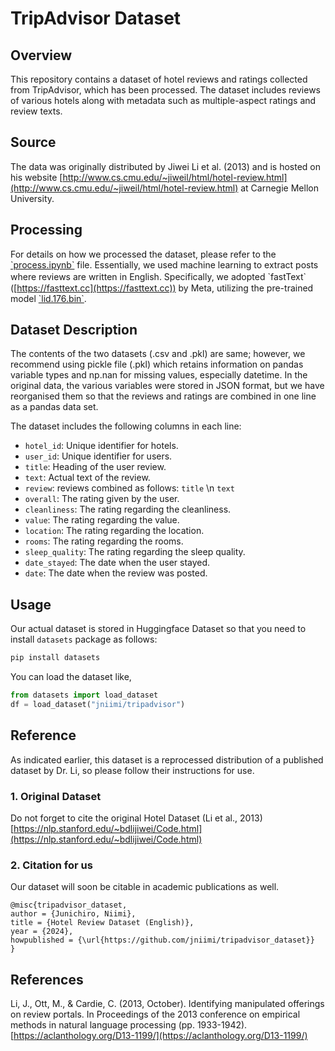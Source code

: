 # TripAdvisor Dataset

## Overview
This repository contains a dataset of hotel reviews and ratings collected from TripAdvisor, which has been processed. The dataset includes reviews of various hotels along with metadata such as multiple-aspect ratings and review texts.

## Source
The data was originally distributed by Jiwei Li et al. (2013) and is hosted on his website [http://www.cs.cmu.edu/~jiweil/html/hotel-review.html](http://www.cs.cmu.edu/~jiweil/html/hotel-review.html) at Carnegie Mellon University.

## Processing
For details on how we processed the dataset, please refer to the [\`process.ipynb\`](https://github.com/jniimi/tripadvisor_dataset/blob/main/process.ipynb) file. Essentially, we used machine learning to extract posts where reviews are written in English. Specifically, we adopted \`fastText\`　([https://fasttext.cc](https://fasttext.cc)) by Meta, utilizing the pre-trained model [\`lid.176.bin\`](https://dl.fbaipublicfiles.com/fasttext/supervised-models/lid.176.bin).

## Dataset Description
The contents of the two datasets (.csv and .pkl) are same; however, we recommend using pickle file (.pkl) which retains information on pandas variable types and np.nan for missing values, especially datetime. In the original data, the various variables were stored in JSON format, but we have reorganised them so that the reviews and ratings are combined in one line as a pandas data set.

The dataset includes the following columns in each line:
- `hotel_id`: Unique identifier for hotels.
- `user_id`: Unique identifier for users.
- `title`: Heading of the user review.
- `text`: Actual text of the review.
- `review`: reviews combined as follows: `title` \n `text`
- `overall`: The rating given by the user.
- `cleanliness`: The rating regarding the cleanliness.
- `value`: The rating regarding the value.
- `location`:  The rating regarding the location.
- `rooms`:  The rating regarding the rooms.
- `sleep_quality`:  The rating regarding the sleep quality.
- `date_stayed`: The date when the user stayed.
- `date`: The date when the review was posted.

## Usage
Our actual dataset is stored in Huggingface Dataset so that you need to install `datasets` package as follows:
```bash
pip install datasets
```
You can load the dataset like,
```python
from datasets import load_dataset
df = load_dataset("jniimi/tripadvisor")
```

## Reference
As indicated earlier, this dataset is a reprocessed distribution of a published dataset by Dr. Li, so please follow their instructions for use.

### 1. Original Dataset
Do not forget to cite the original Hotel Dataset (Li et al., 2013) [https://nlp.stanford.edu/~bdlijiwei/Code.html](https://nlp.stanford.edu/~bdlijiwei/Code.html)

### 2. Citation for us
Our dataset will soon be citable in academic publications as well.
```
@misc{tripadvisor_dataset,
author = {Junichiro, Niimi},
title = {Hotel Review Dataset (English)},
year = {2024},
howpublished = {\url{https://github.com/jniimi/tripadvisor_dataset}}
}
```

## References
Li, J., Ott, M., & Cardie, C. (2013, October). Identifying manipulated offerings on review portals. In Proceedings of the 2013 conference on empirical methods in natural language processing (pp. 1933-1942). [https://aclanthology.org/D13-1199/](https://aclanthology.org/D13-1199/)